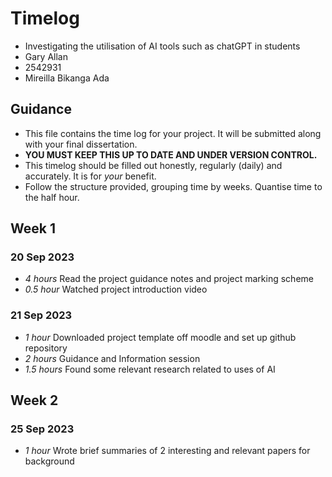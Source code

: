 # Timelog

* Investigating the utilisation of AI tools such as chatGPT in students
* Gary Allan
* 2542931
* Mireilla Bikanga Ada

## Guidance

* This file contains the time log for your project. It will be submitted along with your final dissertation.
* **YOU MUST KEEP THIS UP TO DATE AND UNDER VERSION CONTROL.**
* This timelog should be filled out honestly, regularly (daily) and accurately. It is for *your* benefit.
* Follow the structure provided, grouping time by weeks.  Quantise time to the half hour.

## Week 1

### 20 Sep 2023

* *4 hours* Read the project guidance notes and project marking scheme
* *0.5 hour* Watched project introduction video

### 21 Sep 2023

* *1 hour* Downloaded project template off moodle and set up github repository
* *2 hours* Guidance and Information session
* *1.5 hours* Found some relevant research related to uses of AI

## Week 2

### 25 Sep 2023

* *1 hour* Wrote brief summaries of 2 interesting and relevant papers for background